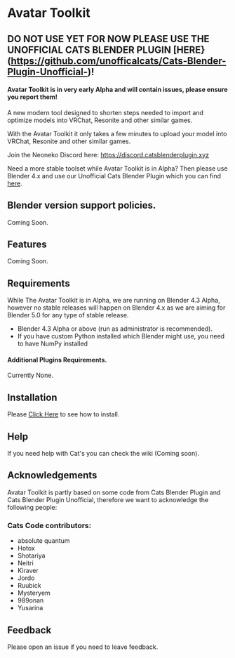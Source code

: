 # Avatar Toolkit

## DO NOT USE YET FOR NOW PLEASE USE THE UNOFFICIAL CATS BLENDER PLUGIN [HERE}(https://github.com/unofficalcats/Cats-Blender-Plugin-Unofficial-)!
#### Avatar Toolkit is in very early Alpha and will contain issues, please ensure you report them!

A new modern tool designed to shorten steps needed to import and optimize models into VRChat, Resonite and other similar games.

With the Avatar Toolkit it only takes a few minutes to upload your model into VRChat, Resonite and other similar games.

Join the Neoneko Discord here: https://discord.catsblenderplugin.xyz

Need a more stable toolset while Avatar Toolkit is in Alpha? Then please use Blender 4.x and use our Unofficial Cats Blender Plugin which you can find [here](https://github.com/unofficalcats/Cats-Blender-Plugin-Unofficial-).

## Blender version support policies.

Coming Soon.

## Features

Coming Soon.

## Requirements
While The Avatar Toolkit is in Alpha, we are running on Blender 4.3 Alpha, however no stable releases will happen on Blender 4.x as we are aiming for Blender 5.0 for any type of stable release.

- Blender 4.3 Alpha or above (run as administrator is recommended).
- If you have custom Python installed which Blender might use, you need to have NumPy installed

#### Additional Plugins Requirements.
Currently None.

## Installation

Please [Click Here](https://github.com/Yusarina/Cats-Blender-Plugin-Unofficial-/wiki/How-to-Install%3F) to see how to install.

## Help

If you need help with Cat's you can check the wiki (Coming soon).

## Acknowledgements

Avatar Toolkit is partly based on some code from Cats Blender Plugin and Cats Blender Plugin Unofficial, therefore we want to acknowledge the following people:

### Cats Code contributors:
- absolute quantum
- Hotox
- Shotariya
- Neitri
- Kiraver
- Jordo
- Ruubick
- Mysteryem
- 989onan
- Yusarina

## Feedback

Please open an issue if you need to leave feedback.
